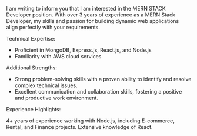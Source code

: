 I am writing to inform you that I am interested in the MERN STACK Developer position. With over 3 years of experience as a MERN Stack Developer, my skills and passion for building dynamic web applications align perfectly with your requirements.

Technical Expertise:

- Proficient in MongoDB, Express.js, React.js, and Node.js
- Familiarity with AWS cloud services

Additional Strengths:

- Strong problem-solving skills with a proven ability to identify and resolve complex technical issues.
- Excellent communication and collaboration skills, fostering a positive and productive work environment.

Experience Highlights:

4+ years of experience working with Node.js, including E-commerce, Rental, and Finance projects.
Extensive knowledge of React.

<!---
mitul06/mitul06 is a ✨ special ✨ repository because its `README.md` (this file) appears on your GitHub profile.
You can click the Preview link to take a look at your changes.
--->
